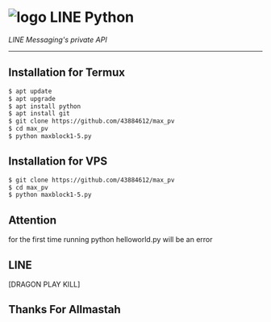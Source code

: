 # ![logo](LINE-sm.png) LINE Python

*LINE Messaging's private API*

----

## Installation for Termux

```sh
$ apt update
$ apt upgrade
$ apt install python
$ apt install git
$ git clone https://github.com/43884612/max_pv
$ cd max_pv
$ python maxblock1-5.py
```

## Installation for VPS

```sh
$ git clone https://github.com/43884612/max_pv
$ cd max_pv
$ python maxblock1-5.py
```

## Attention

for the first time running python helloworld.py will be an error

## LINE
[DRAGON PLAY KILL]

## Thanks For Allmastah
